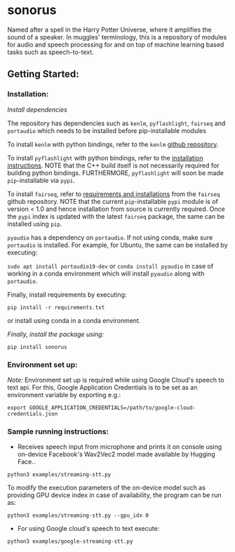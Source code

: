 # sonorus
Named after a spell in the Harry Potter Universe, where it amplifies the sound of a speaker. In muggles' terminology, this is a repository of modules for audio and speech processing for and on top of machine learning based tasks such as speech-to-text.

## Getting Started:

### Installation:
*Install dependencies*

The repository has dependencies such as `kenlm`, `pyflashlight`, `fairseq` and `portaudio` which needs to be installed before pip-installable modules

To install `kenlm` with python bindings, refer to the `kenlm` [github repository](https://github.com/kpu/kenlm).

To install `pyflashlight` with python bindings, refer to the [installation instructions](https://github.com/flashlight/flashlight/tree/master/bindings/python#installation). NOTE that the C++ build itself is not necessarily required for building python bindings. FURTHERMORE, `pyflashlight` will soon be made `pip`-installable via `pypi`.

To install `fairseq`, refer to [requirements and installations](https://github.com/pytorch/fairseq) from the `fairseq` github repository. NOTE that the current `pip`-installable `pypi` module is of version < 1.0 and hence installation from source is currently required. Once the `pypi` index is updated with the latest `fairseq` package, the same can be installed using `pip`.

`pyaudio` has a dependency on `portaudio`. If not using conda, make sure `portaudio` is installed. For example, for Ubuntu, the same can be installed by executing:

`sudo apt install portaudio19-dev` or `conda install pyaudio` in case of working in a conda environment which will install `pyaudio` along with `portaudio`.

Finally, install requirements by executing:

`pip install -r requirements.txt`

or install using conda in a conda environment.

*Finally, install the package using:*

`pip install sonorus`

### Environment set up:

*Note:* Environment set up is required while using Google Cloud's speech to text api. For this, Google Application Credentials is to be set as an environment variable by exporting e.g.: 
```
export GOOGLE_APPLICATION_CREDENTIALS=/path/to/google-cloud-credentials.json
```

### Sample running instructions:

- Receives speech input from microphone and prints it on console using on-device Facebook's Wav2Vec2 model made available by Hugging Face..

`python3 examples/streaming-stt.py`

To modify the execution parameters of the on-device model such as providing GPU device index in case of availability, the program can be run as:

`python3 examples/streaming-stt.py --gpu_idx 0`

- For using Google cloud's speech to text execute:

`python3 examples/google-streaming-stt.py`
